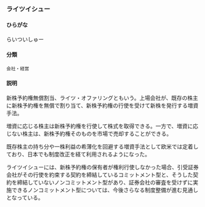 <div style="display:none;">

## [あ行](securities-terms?id=あ行)
## [か行](securities-terms?id=か行)
## [さ行](securities-terms?id=さ行)
## [た行](securities-terms?id=た行)
## [な行](securities-terms?id=な行)
## [は行](securities-terms?id=は行)
## [ま行](securities-terms?id=ま行)
## [や行](securities-terms?id=や行)
## [ら行](securities-terms?id=ら行)

</div>

### ライツイシュー

#### ひらがな

らいついしゅー

#### 分類

`会社・経営`

#### 説明

新株予約権無償割当、ライツ・オファリングともいう。上場会社が、既存の株主に新株予約権を無償で割り当て、新株予約権の行使を受けて新株を発行する増資手法。
 
増資に応じる株主は新株予約権を行使して株式を取得できる。一方で、増資に応じない株主は、新株予約権そのものを市場で売却することができる。
 
既存株主の持ち分や一株利益の希薄化を回避する増資手法として欧米では定着しており、日本でも制度改正を経て利用されるようになった。
 
ライツイシューには、新株予約権の保有者が権利行使しなかった場合、引受証券会社がその行使を約束する契約を締結しているコミットメント型と、そうした契約を締結していないノンコミットメント型があり、証券会社の審査を受けずに実施できるノンコミットメント型については、今後さらなる制度整備が進む見通しとなっている。

<div style="display:none;">

## [わ行](securities-terms?id=わ行)
## [英数字・記号](securities-terms?id=英数字・記号)

</div>

